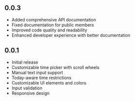## 0.0.3

* Added comprehensive API documentation
* Fixed documentation for public members
* Improved code quality and readability
* Enhanced developer experience with better documentation

## 0.0.1

* Initial release
* Customizable time picker with scroll wheels
* Manual text input support
* Today-aware time restrictions
* Customizable UI elements and colors
* Input validation
* Responsive design


